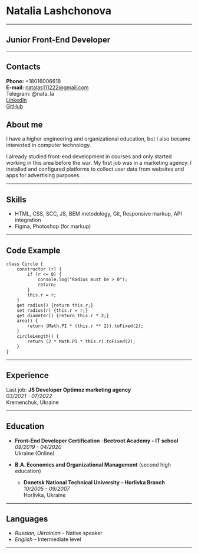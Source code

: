 # Natalia Lashchonova
****************
## Junior Front-End Developer

---

## Contacts
**Phone:** +18016006618<br>
**E-mail:** natalas111222@gmail.com<br>
Telegram: @nata_la <br>
[LinkedIn](https://www.linkedin.com/in/n-lash/)<br>
[GitHub](https://github.com/n-lash)<br>

## About me
I have a higher engineering and organizational education, but I also became interested in computer technology.

I already studied front-end development in courses and only started working in this area before the war. My first job was in a marketing agency. I installed and configured platforms to collect user data from websites and apps for advertising purposes.

----

## Skills 
* HTML, CSS, SCC, JS, BEM metodology, Git, Responsive markup, API integration
* Figma, Photoshop (for markup)

----

## Code Example
```
class Circle {
    constructor (r) {
        if (r <= 0) {
            console.log("Radius must be > 0");
            return;
        }
        this.r = r;
    }
    get radius() {return this.r;}
    set radius(r) {this.r = r;}
    get diameter() {return this.r * 2;}
    area() {
        return (Math.PI * (this.r ** 2)).toFixed(2);
    }
    circleLength() {
        return (2 * Math.PI * this.r).toFixed(2);
    }
}
```

---- 

## Experience
Last job:
**JS Developer**
__Optimoz marketing agency__<br>
_03/2021 - 07/2022_<br>
Kremenchuk, Ukraine

----

## Education
* **Front-End Developer Certification**
   -__Beetroot Academy - IT school__ <br>
    _09/2019 - 04/2020_ <br>
   Ukraine (Online)

* **B.A. Economics and Organizational Management** (second high education)<br>
   - __Donetsk National Technical University – Horlivka Branch__<br>
   _10/2005 - 09/2007_<br>
   Horlivka, Ukraine

----

## Languages
- _Russian, Ukrainian_ - Native speaker
- _English_ - Intermediate level

----
